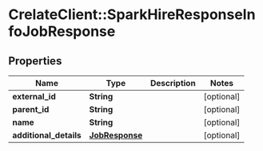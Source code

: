 # CrelateClient::SparkHireResponseInfoJobResponse

## Properties
Name | Type | Description | Notes
------------ | ------------- | ------------- | -------------
**external_id** | **String** |  | [optional] 
**parent_id** | **String** |  | [optional] 
**name** | **String** |  | [optional] 
**additional_details** | [**JobResponse**](JobResponse.md) |  | [optional] 


